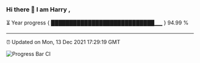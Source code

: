 ### Hi there 👋 I am Harry , 

⏳ Year progress { ████████████████████████████▁▁ } 94.99 %

---

⏰ Updated on Mon, 13 Dec 2021 17:29:19 GMT

![Progress Bar CI](https://github.com/duykhang68/duykhang68/workflows/Progress%20Bar%20CI/badge.svg)
